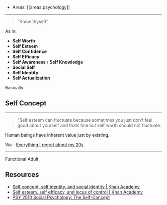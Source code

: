 
- Areas: [[areas.psychology]]

---

> "Know thyself"

As in:

- **Self Worth**
- **Self Esteem**
- **Self Confidence**
- **Self Efficacy**
- **Self Awareness** / **Self Knowledge**
- **Social Self**
- **Self Identity**
- **Self Actualization**

Basically

## **Self Concept**

---

> "Self esteem can fluctuate because sometimes you just don't feel good about yourself and thats fine but self worth should not fluctuate.

Human beings have inherent value just by existing.

Via - [Everything I regret about my 20s](https://www.youtube.com/watch?v=DV3x9Zu4PkA)

---

Functional Adult

## Resources

- [Self concept, self identity, and social identity | Khan Academy](https://www.youtube.com/watch?v=PaA0mLVQd3k)
- [Self esteem, self efficacy, and locus of control | Khan Academy](https://www.youtube.com/watch?v=xcLKlPTG97k)
- [PSY 2510 Social Psychology: The Self-Concept](https://www.youtube.com/watch?v=u6gNTMdS0oc)
